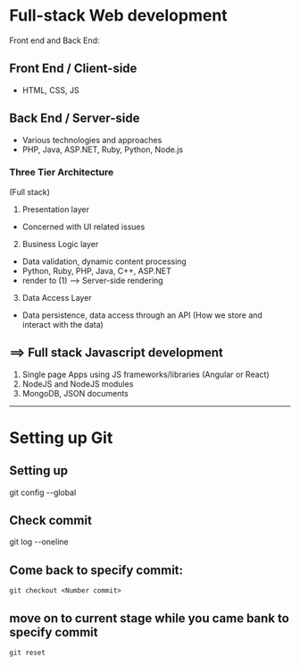 # Full-stack Web development

Front end and Back End:

## Front End / Client-side

- HTML, CSS, JS

## Back End / Server-side

- Various technologies and approaches
- PHP, Java, ASP.NET, Ruby, Python, Node.js

### Three Tier Architecture

(Full stack)

1. Presentation layer<br>

- Concerned with UI related issues

2. Business Logic layer

- Data validation, dynamic content processing
- Python, Ruby, PHP, Java, C++, ASP.NET
- render to (1) --> Server-side rendering

3. Data Access Layer

- Data persistence, data access through an API (How we store and interact with the data)

## ==> Full stack Javascript development

1. Single page Apps using JS frameworks/libraries (Angular or React)
2. NodeJS and NodeJS modules
3. MongoDB, JSON documents

---

# Setting up Git

## Setting up

git config --global

## Check commit

git log --oneline

## Come back to specify commit:

```
git checkout <Number commit>
```

## move on to current stage while you came bank to specify commit

```
git reset
```
